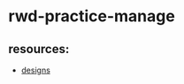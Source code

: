 # rwd-practice-manage

## resources:

- [designs](https://www.frontendmentor.io/challenges/manage-landing-page-SLXqC6P5)
